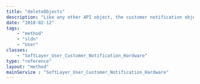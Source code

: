 ```yaml
---
title: "deleteObjects"
description: "Like any other API object, the customer notification objects can be deleted by passing an instance of them into this function.  The ID on the object must be set. "
date: "2018-02-12"
tags:
    - "method"
    - "sldn"
    - "User"
classes:
    - "SoftLayer_User_Customer_Notification_Hardware"
type: "reference"
layout: "method"
mainService : "SoftLayer_User_Customer_Notification_Hardware"
---
```

